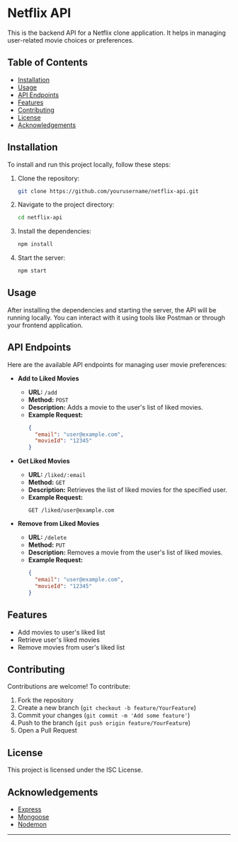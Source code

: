 # Netflix API

This is the backend API for a Netflix clone application. It helps in managing user-related movie choices or preferences.

## Table of Contents

- [Installation](#installation)
- [Usage](#usage)
- [API Endpoints](#api-endpoints)
- [Features](#features)
- [Contributing](#contributing)
- [License](#license)
- [Acknowledgements](#acknowledgements)

## Installation

To install and run this project locally, follow these steps:

1. Clone the repository:
    ```sh
    git clone https://github.com/yourusername/netflix-api.git
    ```
2. Navigate to the project directory:
    ```sh
    cd netflix-api
    ```
3. Install the dependencies:
    ```sh
    npm install
    ```
4. Start the server:
    ```sh
    npm start
    ```

## Usage

After installing the dependencies and starting the server, the API will be running locally. You can interact with it using tools like Postman or through your frontend application.

## API Endpoints

Here are the available API endpoints for managing user movie preferences:

- **Add to Liked Movies**
    - **URL:** `/add`
    - **Method:** `POST`
    - **Description:** Adds a movie to the user's list of liked movies.
    - **Example Request:**
        ```json
        {
          "email": "user@example.com",
          "movieId": "12345"
        }
        ```

- **Get Liked Movies**
    - **URL:** `/liked/:email`
    - **Method:** `GET`
    - **Description:** Retrieves the list of liked movies for the specified user.
    - **Example Request:**
        ```
        GET /liked/user@example.com
        ```

- **Remove from Liked Movies**
    - **URL:** `/delete`
    - **Method:** `PUT`
    - **Description:** Removes a movie from the user's list of liked movies.
    - **Example Request:**
        ```json
        {
          "email": "user@example.com",
          "movieId": "12345"
        }
        ```

## Features

- Add movies to user's liked list
- Retrieve user's liked movies
- Remove movies from user's liked list

## Contributing

Contributions are welcome! To contribute:

1. Fork the repository
2. Create a new branch (`git checkout -b feature/YourFeature`)
3. Commit your changes (`git commit -m 'Add some feature'`)
4. Push to the branch (`git push origin feature/YourFeature`)
5. Open a Pull Request

## License

This project is licensed under the ISC License.

## Acknowledgements

- [Express](https://expressjs.com/)
- [Mongoose](https://mongoosejs.com/)
- [Nodemon](https://nodemon.io/)

---
